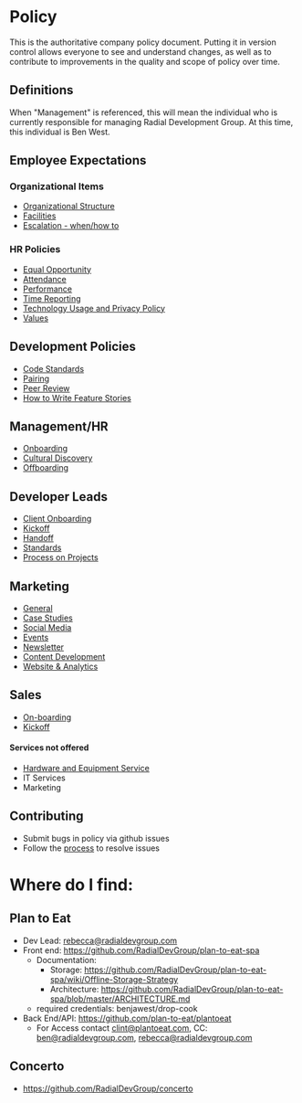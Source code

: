 # Policy

This is the authoritative company policy document.  Putting it in version control allows everyone to see and understand changes, as well as to contribute to improvements in the quality and scope of policy over time.

## Definitions
When "Management" is referenced, this will mean the individual who is currently
responsible for managing Radial Development Group. At this time, this individual
is Ben West.

## Employee Expectations
### Organizational Items
- [Organizational Structure](ORGANIZATIONAL_STRUCTURE.md)
- [Facilities](employee_expectations/FACILITIES.md)
- [Escalation - when/how to ](employee_expectations/ESCALATION.md)

### HR Policies
- [Equal Opportunity](employee_expectations/EQUAL_OPPORTUNITY.md)
- [Attendance](employee_expectations/ATTENDANCE.md)
- [Performance](employee_expectations/PERFORMANCE.md)
- [Time Reporting](employee_expectations/TIME_REPORTING.md)
- [Technology Usage and Privacy Policy](employee_expectations/PRIVACY.md)
- [Values](employee_expectations/VALUES.md)

## Development Policies
- [Code Standards](development/CODE_STANDARDS.md)
- [Pairing](development/PAIRING.md)
- [Peer Review](development/PEER_REVIEW.md)
- [How to Write Feature Stories](development/STORY_WRITING.md)

## Management/HR
- [Onboarding](management/ONBOARDING.md)
- [Cultural Discovery](management/CULTURAL_DISCOVERY)
- [Offboarding](management/OFFBOARDING.md)

## Developer Leads
- [Client Onboarding](developer_lead/CLIENT_ONBOARDING.md)
- [Kickoff](marketing_and_sales/KICKOFF.md)
- [Handoff](developer_lead/PROJECT_HANDOFF.md)
- [Standards](developer_lead/DEVELOPER_LEAD.md)
- [Process on Projects](developer_lead/PROCESS_TEMPLATE.md)

## Marketing
- [General](marketing_and_sales/GENERAL_STRATEGY.md)
- [Case Studies](marketing_and_sales/CASE_STUDY_STRATEGY.md)
- [Social Media](marketing_and_sales/SOCIAL_MEDIA_STRATEGY.md)
- [Events](marketing_and_sales/EVENT_STRATEGY.md)
- [Newsletter](marketing_and_sales/NEWSLETTER_STRATEGY.md)
- [Content Development](marketing_and_sales/BLOGGING.md)
- [Website & Analytics](marketing_and_sales/WEBSITE_STRATEGY.md)

## Sales
- [On-boarding](marketing_and_sales/SALES-ONBOARDING.md)
- [Kickoff](marketing_and_sales/KICKOFF.md)

#### Services not offered
- [Hardware and Equipment Service](marketing_and_sales/HARDWARE.md)
- IT Services
- Marketing

## Contributing
- Submit bugs in policy via github issues
- Follow the [process](PROCESS.MD) to resolve issues

# Where do I find:
## Plan to Eat
- Dev Lead: rebecca@radialdevgroup.com
- Front end: https://github.com/RadialDevGroup/plan-to-eat-spa
  - Documentation:
    - Storage: https://github.com/RadialDevGroup/plan-to-eat-spa/wiki/Offline-Storage-Strategy
    - Architecture: https://github.com/RadialDevGroup/plan-to-eat-spa/blob/master/ARCHITECTURE.md
  - required credentials: benjawest/drop-cook
- Back End/API: https://github.com/plan-to-eat/plantoeat
  - For Access contact clint@plantoeat.com, CC: ben@radialdevgroup.com, rebecca@radialdevgroup.com

## Concerto
  - https://github.com/RadialDevGroup/concerto
  
